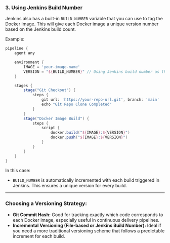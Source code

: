 ### 3. **Using Jenkins Build Number**
Jenkins also has a built-in `BUILD_NUMBER` variable that you can use to tag the Docker image. This will give each Docker image a unique version number based on the Jenkins build count.

Example:

```groovy
pipeline {
    agent any

    environment {
        IMAGE = 'your-image-name'
        VERSION = "${BUILD_NUMBER}" // Using Jenkins build number as the version
    }

    stages {
        stage("Git Checkout") {
            steps {
                git url: 'https://your-repo-url.git', branch: 'main'
                echo "Git Repo Clone Completed"
            }
        }
        stage("Docker Image Build") {
            steps {
                script {
                    docker.build("${IMAGE}:${VERSION}")
                    docker.push("${IMAGE}:${VERSION}")
                }
            }
        }
    }
}
```

In this case:
- `BUILD_NUMBER` is automatically incremented with each build triggered in Jenkins. This ensures a unique version for every build.

---

### Choosing a Versioning Strategy:
- **Git Commit Hash:** Good for tracking exactly which code corresponds to each Docker image, especially useful in continuous delivery pipelines.
- **Incremental Versioning (File-based or Jenkins Build Number):** Ideal if you need a more traditional versioning scheme that follows a predictable increment for each build.
